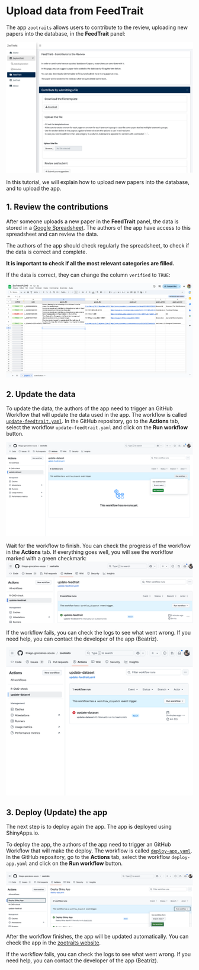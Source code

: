 # Upload data from FeedTrait

The app `zootraits` allows users to contribute to the review, uploading new papers into the database, in the **FeedTrait** panel:

![](images/feedtrait-panel.png)

In this tutorial, we will explain how to upload new papers into the database, and to upload the app.

## 1. Review the contributions

After someone uploads a new paper in the **FeedTrait** panel, the data is stored in a [Google Spreadsheet](https://docs.google.com/spreadsheets/d/1nStfAOwUvUuVC4Xo3ArI8i1Be9TxGNdmntfn87OGSy4/edit?usp=sharing). The authors of the app have access to this spreadsheet and can review the data. 

The authors of the app should check regularly the spreadsheet, to check if the data is correct and complete. 

**It is important to check if all the most relevant categories are filled.**

If the data is correct, they can change the column `verified` to `TRUE`:

![](images/google-spreadsheet.png)

## 2. Update the data

To update the data, the authors of the app need to trigger an GitHub Workflow that will update the data used in the app. The workflow is called [`update-feedtrait.yaml`](https://github.com/thiago-goncalves-souza/zootraits/actions/workflows/update-feedtrait.yaml). In the GitHub repository, go to the **Actions** tab, select the workflow `update-feedtrait.yaml` and click on the **Run workflow** button.


![](images/workflow-start.png)

Wait for the workflow to finish. You can check the progress of the workflow in the **Actions** tab. If everything goes well, you will see the workflow marked with a green checkmark:
![](images/workflow-check.png)

If the workflow fails, you can check the logs to see what went wrong. If you need help, you can contact the developer of the app (Beatriz).


![](images/workflow-error.png)

## 3. Deploy (Update) the app

The next step is to deploy again the app. The app is deployed using ShinyApps.io. 

To deploy the app, the authors of the app need to trigger an GitHub Workflow that will make the deploy. The workflow is called [`deploy-app.yaml`](https://github.com/thiago-goncalves-souza/zootraits/actions/workflows/deploy-app.yaml). In the GitHub repository, go to the **Actions** tab, select the workflow `deploy-app.yaml` and click on the **Run workflow** button.

![](images/workflow-deploy-start.png)

After the workflow finishes, the app will be updated automatically. You can check the app in the [zootraits website](https://thiago-goncalves-souza.github.io/zootraits/).

If the workflow fails, you can check the logs to see what went wrong. If you need help, you can contact the developer of the app (Beatriz).
